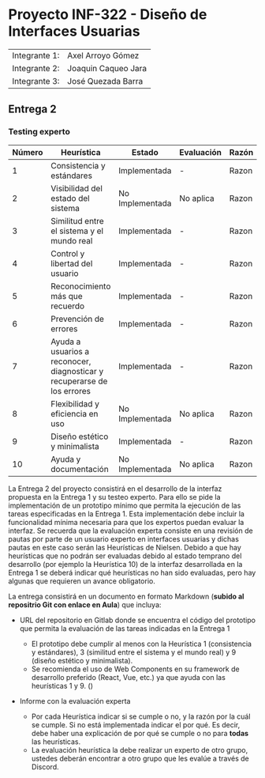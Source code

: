 # Proyecto INF-322 - Diseño de Interfaces Usuarias

|                                   |                                   |
|-----------------------------------|-----------------------------------|
|Integrante 1:                      |  Axel Arroyo Gómez                |
|Integrante 2:                      |  Joaquin Caqueo Jara              |
|Integrante 3:                      |  José Quezada Barra               |

## Entrega 2

### Testing experto

| Número  | Heurística                                                                  | Estado           | Evaluación | Razón |
| ------- | --------                                                                    | --------         |---------   |------ |
| 1       | Consistencia y estándares                                                   | Implementada     | -          | Razon
| 2       | Visibilidad del estado del sistema                                          | No Implementada  | No aplica  | Razon
| 3       | Similitud entre el sistema y el mundo real                                  | Implementada     | -          | Razon
| 4       | Control y libertad del usuario                                              | Implementada     | -          | Razon
| 5       | Reconocimiento más que recuerdo                                             | Implementada     | -          | Razon
| 6       | Prevención de errores                                                       | Implementada     | -          | Razon
| 7       | Ayuda a usuarios a reconocer, diagnosticar y recuperarse de los errores     | Implementada     | -          | Razon
| 8       | Flexibilidad y eficiencia en uso                                            | No Implementada  | No aplica  | Razon
| 9       | Diseño estético y minimalista                                               | Implementada     | -          | Razon
| 10      | Ayuda y documentación                                                       | No Implementada  | No aplica  | Razon



La Entrega 2 del proyecto consistirá en el desarrollo de la interfaz propuesta en la Entrega 1 y su testeo experto. Para ello se pide la implementación de un prototipo mínimo que permita la ejecución de las tareas especificadas en la Entrega 1. Esta implementación debe incluir la funcionalidad mínima necesaria para que los expertos puedan evaluar la interfaz. Se recuerda que la evaluación experta consiste en una revisión de pautas por parte de un usuario experto en interfaces usuarias y dichas pautas en este caso serán las Heurísticas de Nielsen. Debido a que hay heurísticas que no podrán ser evaluadas debido al estado temprano del desarrollo (por ejemplo la Heurística 10) 
de la interfaz desarrollada en la Entrega 1 se deberá indicar qué heurísticas no han sido evaluadas, pero hay algunas que requieren un avance obligatorio.

La entrega consistirá en un documento en formato Markdown (**subido al repositrio Git con enlace en Aula**) que incluya:

 * URL del repositorio en Gitlab donde se encuentra el código del prototipo que permita la evaluación de las tareas indicadas en la Entrega 1
   - El prototipo debe cumplir al menos con la Heurística 1 (consistencia y estándares), 3 (similitud entre el sistema y el mundo real) y 9 (diseño estético y minimalista).
   - Se recomienda el uso de Web Components en su framework de desarrollo preferido (React, Vue, etc.) ya que ayuda con las heurísticas 1 y 9. ()
   
 * Informe con la evaluación experta
   - Por cada Heurística indicar si se cumple o no, y la razón por la cuál se cumple. Si no está implementada indicar el por qué. Es decir, debe haber una explicación de por qué se cumple o no para **todas** las heurísticas.
   - La evaluación heurística la debe realizar un experto de otro grupo, ustedes deberán encontrar a otro grupo que les evalúe a través de Discord.

 
